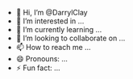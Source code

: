- 👋 Hi, I’m @DarrylClay
- 👀 I’m interested in ...
- 🌱 I’m currently learning ...
- 💞️ I’m looking to collaborate on ...
- 📫 How to reach me ...
- 😄 Pronouns: ...
- ⚡ Fun fact: ...

<!---
DarrylClay/DarrylClay is a ✨ special ✨ repository because its `README.md` (this file) appears on your GitHub profile.
You can click the Preview link to take a look at your changes.
--->
